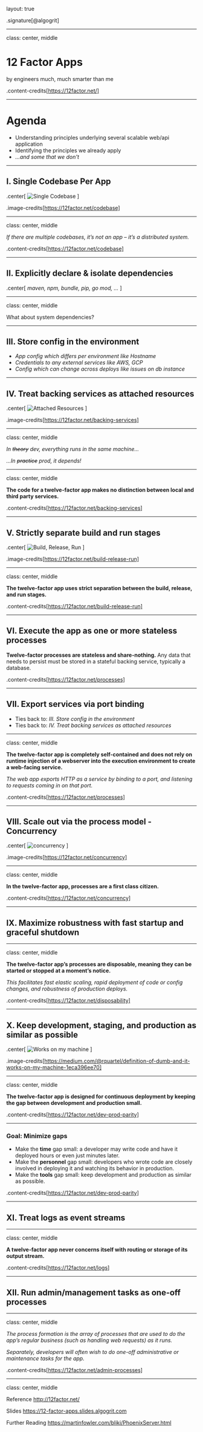 layout: true

.signature[@algogrit]

---

class: center, middle

# 12 Factor Apps

by engineers much, much smarter than me

.content-credits[https://12factor.net/]

---

# Agenda

- Understanding principles underlying several scalable web/api application
- Identifying the principles we already apply
- *...and some that we don't*

---

## I. Single Codebase Per App

.center[
![Single Codebase](assets/images/codebase-deploys.png)
]

.image-credits[https://12factor.net/codebase]

---
class: center, middle

*If there are multiple codebases, it’s not an app – it’s a distributed system.*

.content-credits[https://12factor.net/codebase]

---

## II. Explicitly declare & isolate dependencies

.center[
*maven, npm, bundle, pip, go mod, ...*
]

---
class: center, middle

What about system dependencies?

---

## III. Store config in the environment

- *App config which differs per environment like Hostname*
- *Credentials to any external services like AWS, GCP*
- *Config which can change across deploys like issues on db instance*

---

## IV. Treat backing services as attached resources

.center[
![Attached Resources](assets/images/attached-resources.png)
]

.image-credits[https://12factor.net/backing-services]

---
class: center, middle

*In ~~theory~~ dev, everything runs in the same machine...*

*...In ~~practice~~ prod, it depends!*

---
class: center, middle

**The code for a twelve-factor app makes no distinction between local and third party services.**

.content-credits[https://12factor.net/backing-services]

---

## V. Strictly separate build and run stages

.center[
![Build, Release, Run](assets/images/release.png)
]

.image-credits[https://12factor.net/build-release-run]

---
class: center, middle

**The twelve-factor app uses strict separation between the build, release, and run stages.**

.content-credits[https://12factor.net/build-release-run]

---

## VI. Execute the app as one or more stateless processes

**Twelve-factor processes are stateless and share-nothing.** Any data that needs to persist must be stored in a stateful backing service, typically a database.

.content-credits[https://12factor.net/processes]

---

## VII. Export services via port binding

- Ties back to: *III. Store config in the environment*
- Ties back to: *IV. Treat backing services as attached resources*

---
class: center, middle

**The twelve-factor app is completely self-contained and does not rely on runtime injection of a webserver into the execution environment to create a web-facing service.**

*The web app exports HTTP as a service by binding to a port, and listening to requests coming in on that port.*

.content-credits[https://12factor.net/processes]

---

## VIII. Scale out via the process model - Concurrency

.center[
![concurrency](assets/images/process-types.png)
]

.image-credits[https://12factor.net/concurrency]

---
class: center, middle

**In the twelve-factor app, processes are a first class citizen.**

.content-credits[https://12factor.net/concurrency]

---

## IX. Maximize robustness with fast startup and graceful shutdown

---
class: center, middle

**The twelve-factor app’s processes are disposable, meaning they can be started or stopped at a moment’s notice.**

*This facilitates fast elastic scaling, rapid deployment of code or config changes, and robustness of production deploys.*

.content-credits[https://12factor.net/disposability]

---

## X. Keep development, staging, and production as similar as possible

.center[
![Works on my machine](assets/images/works-on-my-machine.png)
]

.image-credits[https://medium.com/@rquartel/definition-of-dumb-and-it-works-on-my-machine-1eca396ee70]

---
class: center, middle

**The twelve-factor app is designed for continuous deployment by keeping the gap between development and production small.**

.content-credits[https://12factor.net/dev-prod-parity]

---

### Goal: Minimize gaps

- Make the **time** gap small: a developer may write code and have it deployed hours or even just minutes later.
- Make the **personnel** gap small: developers who wrote code are closely involved in deploying it and watching its behavior in production.
- Make the **tools** gap small: keep development and production as similar as possible.

.content-credits[https://12factor.net/dev-prod-parity]

---

## XI. Treat logs as event streams

---
class: center, middle

**A twelve-factor app never concerns itself with routing or storage of its output stream.**

.content-credits[https://12factor.net/logs]

---

## XII. Run admin/management tasks as one-off processes

---
class: center, middle

*The process formation is the array of processes that are used to do the app’s regular business (such as handling web requests) as it runs.*

*Separately, developers will often wish to do one-off administrative or maintenance tasks for the app.*

.content-credits[https://12factor.net/admin-processes]

---
class: center, middle

Reference
http://12factor.net/

Slides
https://12-factor-apps.slides.algogrit.com

Further Reading
https://martinfowler.com/bliki/PhoenixServer.html
